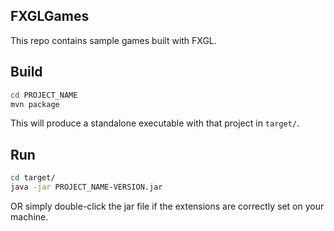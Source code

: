 ## FXGLGames
This repo contains sample games built with FXGL.

## Build
```bash
cd PROJECT_NAME
mvn package
```
This will produce a standalone executable with that project in <code>target/</code>.

## Run
```bash
cd target/
java -jar PROJECT_NAME-VERSION.jar
```
OR simply double-click the jar file if the extensions are correctly set on your machine.

